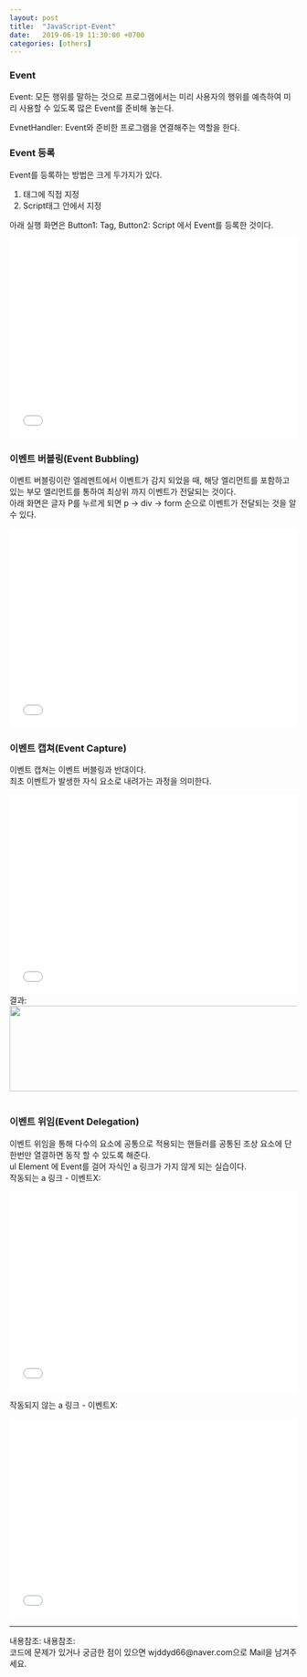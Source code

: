 ```yaml
---
layout: post
title:  "JavaScript-Event"
date:   2019-06-19 11:30:00 +0700
categories: [others]
---
```


###  Event

Event: 모든 행위를 말하는 것으로 프로그램에서는 미리 사용자의 행위를 예측하여 미리 사용할 수 있도록 많은 Event를 준비해 놓는다.  

EvnetHandler: Event와 준비한 프로그램을 연결해주는 역할을 한다.  

 

###  Event 등록
Event를 등록하는 방법은 크게 두가지가 있다.  
1. 태그에 직접 지정
2. Script태그 안에서 지정  

아래 실행 화면은 Button1: Tag, Button2: Script 에서 Event를 등록한 것이다.  

<iframe width="100%" height="350" src="//jsfiddle.net/wjddyd66/t3h156m8/8/embedded/html,js,result/dark/" allowfullscreen="allowfullscreen" frameborder="0"></iframe>
<br>

###  이벤트 버블링(Event Bubbling)
이벤트 버블링이란 엘레멘트에서 이벤트가 감지 되었을 때, 해당 엘리먼트를 포함하고 있는 부모 엘리먼트를 통하여 최상위 까지 이벤트가 전달되는 것이다.  
아래 화면은 글자 P를 누르게 되면 p -> div -> form 순으로 이벤트가 전달되는 것을 알 수 있다.  
<iframe width="100%" height="350" src="//jsfiddle.net/wjddyd66/t3h156m8/10/embedded/html,result/dark/" allowfullscreen="allowfullscreen" frameborder="0"></iframe>
<br>

###  이벤트 캡쳐(Event Capture)
이벤트 캡쳐는 이벤트 버블링과 반대이다.  
최초 이벤트가 발생한 자식 요소로 내려가는 과정을 의미한다.  
<iframe width="100%" height="350" src="//jsfiddle.net/wjddyd66/t3h156m8/30/embedded/html,js/dark/" allowfullscreen="allowfullscreen" frameborder="0"></iframe>
<br>
결과:  
<div><img src="https://raw.githubusercontent.com/wjddyd66/wjddyd66.github.io/master/static/img/JavaScript/Js32.JPG" height="150" width="600" /></div><br>

###  이벤트 위임(Event Delegation)
이벤트 위임을 통해 다수의 요소에 공통으로 적용되는 핸들러를 공통된 조상 요소에 단 한번만 열결하면 동작 할 수 있도록 해준다.  
ul Element 에 Event를 걸어 자식인 a 링크가 가지 않게 되는 실습이다.  
작동되는 a 링크 - 이벤트X:  
<iframe width="100%" height="350" src="//jsfiddle.net/wjddyd66/t3h156m8/39/embedded/html,result/dark/" allowfullscreen="allowfullscreen" frameborder="0"></iframe>
<br>

작동되지 않는 a 링크 - 이벤트X:  
<iframe width="100%" height="350" src="//jsfiddle.net/wjddyd66/t3h156m8/50/embedded/html,js,result/dark/" allowfullscreen="allowfullscreen" frameborder="0"></iframe>
<br>

<hr>
내용참조:<https://joshua1988.github.io/web-development/javascript/event-propagation-delegation/#%EC%9D%B4%EB%B2%A4%ED%8A%B8-%EC%9C%84%EC%9E%84---event-delegation>
내용참조:<http://tcpschool.com/jquery/jq_event_delegation>
<br>
코드에 문제가 있거나 궁금한 점이 있으면 wjddyd66@naver.com으로  Mail을 남겨주세요.